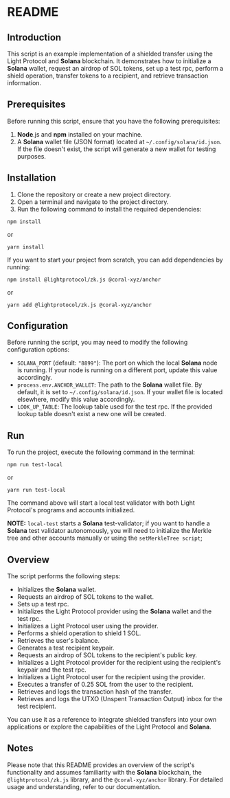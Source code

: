 # README

## Introduction

This script is an example implementation of a shielded transfer using the Light Protocol and **Solana** blockchain. It demonstrates how to initialize a **Solana** wallet, request an airdrop of SOL tokens, set up a test rpc, perform a shield operation, transfer tokens to a recipient, and retrieve transaction information.

## Prerequisites

Before running this script, ensure that you have the following prerequisites:

1. **Node**.js and **npm** installed on your machine.
2. A **Solana** wallet file (JSON format) located at `~/.config/solana/id.json`. If the file doesn't exist, the script will generate a new wallet for testing purposes.

## Installation

1. Clone the repository or create a new project directory.
2. Open a terminal and navigate to the project directory.
3. Run the following command to install the required dependencies:

```shell
npm install
```

or

```shell
yarn install
```

If you want to start your project from scratch, you can add dependencies by running:

```shell
npm install @lightprotocol/zk.js @coral-xyz/anchor
```

or

```shell
yarn add @lightprotocol/zk.js @coral-xyz/anchor
```

## Configuration

Before running the script, you may need to modify the following configuration options:

- `SOLANA_PORT` (default: `"8899"`): The port on which the local **Solana** node is running. If your node is running on a different port, update this value accordingly.
- `process.env.ANCHOR_WALLET`: The path to the **Solana** wallet file. By default, it is set to `~/.config/solana/id.json`. If your wallet file is located elsewhere, modify this value accordingly.
- `LOOK_UP_TABLE`: The lookup table used for the test rpc. If the provided lookup table doesn't exist a new one will be created.

## Run

To run the project, execute the following command in the terminal:

```shell
npm run test-local
```

or

```shell
yarn run test-local
```

The command above will start a local test validator with both Light Protocol's programs and accounts initialized.

**NOTE:** `local-test` starts a **Solana** test-validator; if you want to handle a **Solana** test validator autonomously, you will need to initialize the Merkle tree and other accounts manually or using the `setMerkleTree script`;

## Overview

The script performs the following steps:

- Initializes the **Solana** wallet.
- Requests an airdrop of SOL tokens to the wallet.
- Sets up a test rpc.
- Initializes the Light Protocol provider using the **Solana** wallet and the test rpc.
- Initializes a Light Protocol user using the provider.
- Performs a shield operation to shield 1 SOL.
- Retrieves the user's balance.
- Generates a test recipient keypair.
- Requests an airdrop of SOL tokens to the recipient's public key.
- Initializes a Light Protocol provider for the recipient using the recipient's keypair and the test rpc.
- Initializes a Light Protocol user for the recipient using the provider.
- Executes a transfer of 0.25 SOL from the user to the recipient.
- Retrieves and logs the transaction hash of the transfer.
- Retrieves and logs the UTXO (Unspent Transaction Output) inbox for the test recipient.

You can use it as a reference to integrate shielded transfers into your own applications or explore the capabilities of the Light Protocol and **Solana**.

## Notes

Please note that this README provides an overview of the script's functionality and assumes familiarity with the **Solana** blockchain, the `@lightprotocol/zk.js` library, and the `@coral-xyz/anchor` library. For detailed usage and understanding, refer to our documentation.
